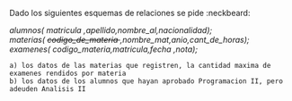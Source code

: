 Dado los siguientes esquemas de relaciones se pide :neckbeard: <br />

*alumnos( matricula ,apellido,nombre_al,nacionalidad);* <br />
*materias( <del> codigo_de_materia </del>,nombre_mat,anio,cant_de_horas);* <br />
*examenes( codigo_materia,matricula,fecha ,nota);* <br />

```
a) los datos de las materias que registren, la cantidad maxima de examenes rendidos por materia 
b) los datos de los alumnos que hayan aprobado Programacion II, pero adeuden Analisis II
```
